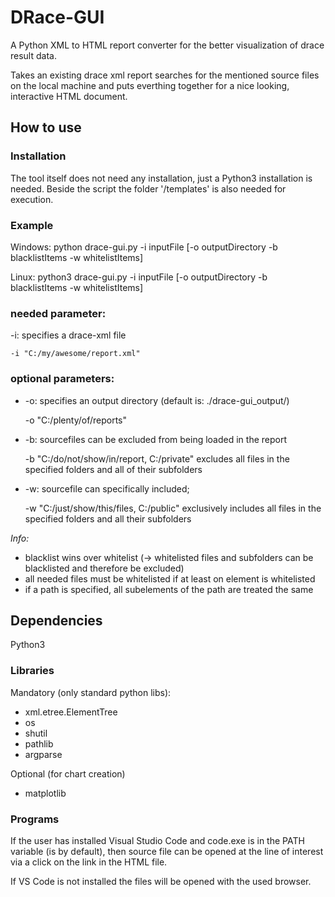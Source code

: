 # DRace-GUI

A Python XML to HTML report converter for the better visualization of drace result data.

Takes an existing drace xml report searches for the mentioned source files on the local machine and puts everthing together for a nice looking, interactive HTML document.

## How to use

### Installation
The tool itself does not need any installation, just a Python3 installation is needed.
Beside the script the folder '/templates' is also needed for execution.

### Example
Windows:
    python drace-gui.py -i inputFile [-o outputDirectory -b blacklistItems -w whitelistItems]

Linux:
    python3 drace-gui.py -i inputFile [-o outputDirectory -b blacklistItems -w whitelistItems]

### needed parameter:

-i: specifies a drace-xml file

    -i "C:/my/awesome/report.xml"
 
### optional parameters:

- -o: specifies an output directory (default is: ./drace-gui_output/)

    -o "C:/plenty/of/reports"

- -b: sourcefiles can be excluded from being loaded in the report

    -b "C:/do/not/show/in/report, C:/private" excludes all files in the specified folders and all of their subfolders

- -w: sourcefile can specifically included;

    -w "C:/just/show/this/files, C:/public" exclusively includes all files in the specified folders and all their subfolders

*Info:* 
- blacklist wins over whitelist (-> whitelisted files and subfolders can be blacklisted and therefore be excluded)
- all needed files must be whitelisted if at least on element is whitelisted
- if a path is specified, all subelements of the path are treated the same

## Dependencies

Python3

### Libraries

Mandatory (only standard python libs):
- xml.etree.ElementTree
- os
- shutil
- pathlib
- argparse

Optional (for chart creation)
- matplotlib

### Programs

If the user has installed Visual Studio Code and code.exe is in the PATH variable (is by default), then source file can be opened at the line of interest via a click on the link in the HTML file.

If VS Code is not installed the files will be opened with the used browser.